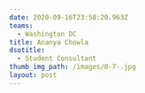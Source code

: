 ```yaml
---
date: 2020-09-16T23:58:20.963Z
teams:
  - Washington DC
title: Ananya Chowla
dsotitle:
  - Student Consultant
thumb_img_path: /images/0-7-.jpg
layout: post
---
```

